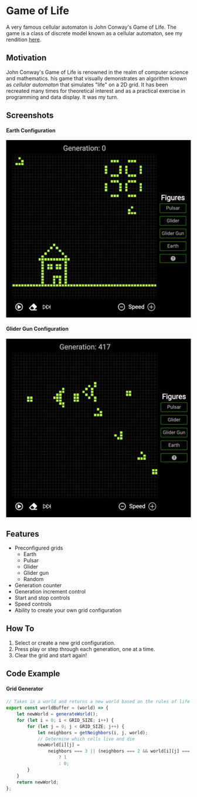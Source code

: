 # Game of Life

A very famous cellular automaton is John Conway's Game of Life. The game is a class of discrete model known as a cellular automaton, see my rendition [here](https://game-of-life-black.vercel.app/).

## Motivation

John Conway's Game of Life is renowned in the realm of computer science and mathematics. his game that visually demonstrates an algorithm known as _cellular automaton_ that simulates "life" on a 2D grid. It has been recreated many times for theoretical interest and as a practical exercise in programming and data display. It was my turn.

## Screenshots

#### Earth Configuration

![Image of Earth](./images/earth.png)

#### Glider Gun Configuration

![Image of glider gun](./images/gliderGun.png)

## Features

-   Preconfigured grids
    -   Earth
    -   Pulsar
    -   Glider
    -   Glider gun
    -   Random
-   Generation counter
-   Generation increment control
-   Start and stop controls
-   Speed controls
-   Ability to create your own grid configuration

## How To

1.  Select or create a new grid configuration.
2.  Press play or step through each generation, one at a time.
3.  Clear the grid and start again!

## Code Example

#### Grid Generator

```js
// Takes in a world and returns a new world based on the rules of life
export const worldBuffer = (world) => {
    let newWorld = generateWorld();
    for (let i = 0; i < GRID_SIZE; i++) {
        for (let j = 0; j < GRID_SIZE; j++) {
            let neighbors = getNeighbors(i, j, world);
            // Determine which cells live and die
            newWorld[i][j] =
                neighbors === 3 || (neighbors === 2 && world[i][j] === 1)
                    ? 1
                    : 0;
        }
    }
    return newWorld;
};
```
